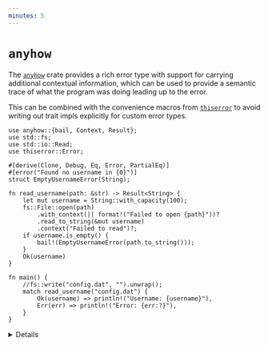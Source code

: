 ```yaml
---
minutes: 5
---
```


# `anyhow`

The [`anyhow`] crate provides a rich error type with support for carrying
additional contextual information, which can be used to provide a semantic trace
of what the program was doing leading up to the error.

This can be combined with the convenience macros from [`thiserror`] to avoid
writing out trait impls explicitly for custom error types.

[`anyhow`]: https://docs.rs/anyhow/
[`thiserror`]: https://docs.rs/thiserror/

```rust,editable,compile_fail
use anyhow::{bail, Context, Result};
use std::fs;
use std::io::Read;
use thiserror::Error;

#[derive(Clone, Debug, Eq, Error, PartialEq)]
#[error("Found no username in {0}")]
struct EmptyUsernameError(String);

fn read_username(path: &str) -> Result<String> {
    let mut username = String::with_capacity(100);
    fs::File::open(path)
        .with_context(|| format!("Failed to open {path}"))?
        .read_to_string(&mut username)
        .context("Failed to read")?;
    if username.is_empty() {
        bail!(EmptyUsernameError(path.to_string()));
    }
    Ok(username)
}

fn main() {
    //fs::write("config.dat", "").unwrap();
    match read_username("config.dat") {
        Ok(username) => println!("Username: {username}"),
        Err(err) => println!("Error: {err:?}"),
    }
}
```

<details>

- `anyhow::Error` is essentially a wrapper around `Box<dyn Error>`. As such it's
  again generally not a good choice for the public API of a library, but is
  widely used in applications.
- `anyhow::Result<V>` is a type alias for `Result<V, anyhow::Error>`.
- Functionality provided by `anyhow::Error` may be familiar to Go developers, as
  it provides similar behavior to the Go `error` type and
  `Result<T, anyhow::Error>` is much like a Go `(T, error)` (with the convention
  that only one element of the pair is meaningful).
- `anyhow::Context` is a trait implemented for the standard `Result` and
  `Option` types. `use anyhow::Context` is necessary to enable `.context()` and
  `.with_context()` on those types.

# More to Explore

- `anyhow::Error` has support for downcasting, much like `std::any::Any`; the
  specific error type stored inside can be extracted for examination if desired
  with
  [`Error::downcast`](https://docs.rs/anyhow/latest/anyhow/struct.Error.html#method.downcast).

</details>
